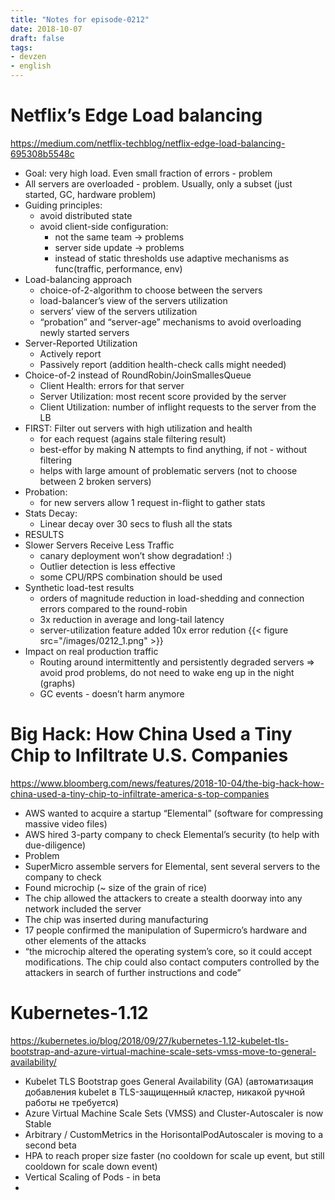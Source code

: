 ```yaml
---
title: "Notes for episode-0212"
date: 2018-10-07
draft: false
tags:
- devzen
- english
---
```


# Netflix’s Edge Load balancing 
https://medium.com/netflix-techblog/netflix-edge-load-balancing-695308b5548c

- Goal: very high load. Even small fraction of errors - problem
- All servers are overloaded - problem. Usually, only a subset (just started, GC, hardware problem)
- Guiding principles:
    - avoid distributed state
    - avoid client-side configuration:
        - not the same team -> problems
        - server side update -> problems
        - instead of static thresholds use adaptive mechanisms as func(traffic, performance, env)
- Load-balancing approach
    - choice-of-2-algorithm to choose between the servers
    - load-balancer’s view of the servers utilization
    - servers’ view of the servers utilization
    - “probation” and “server-age” mechanisms to avoid overloading newly started servers
- Server-Reported Utilization
    - Actively report
    - Passively report (addition health-check calls might needed)
- Choice-of-2 instead of RoundRobin/JoinSmallesQueue
    - Client Health: errors for that server
    - Server Utilization: most recent score provided by the server
    - Client Utilization: number of inflight requests to the server from the LB
- FIRST: Filter out servers with high utilization and health
    - for each request (agains stale filtering result)
    - best-effor by making N attempts to find anything, if not - without filtering
    - helps with large amount of problematic servers (not to choose between 2 broken servers)
- Probation:
    - for new servers allow 1 request in-flight to gather stats
- Stats Decay:
    - Linear decay over 30 secs to flush all the stats
- RESULTS
- Slower Servers Receive Less Traffic
    - canary deployment won’t show degradation! :)
    - Outlier detection is less effective
    - some CPU/RPS combination should be used
- Synthetic load-test results
    - orders of magnitude reduction in load-shedding and connection errors compared to the round-robin
    - 3x reduction in average and long-tail latency
    - server-utilization feature added 10x error redution
    {{< figure src="/images/0212_1.png" >}}
- Impact on real production traffic
    - Routing around intermittently and persistently degraded servers => avoid prod problems, do not need to wake eng up in the night (graphs)
    - GC events - doesn’t harm anymore

# Big Hack: How China Used a Tiny Chip to Infiltrate U.S. Companies
https://www.bloomberg.com/news/features/2018-10-04/the-big-hack-how-china-used-a-tiny-chip-to-infiltrate-america-s-top-companies

- AWS wanted to acquire a startup “Elemental” (software for compressing massive video files)
- AWS hired 3-party company to check Elemental’s security (to help with due-diligence)
- Problem
- SuperMicro assemble servers for Elemental, sent several servers to the company to check
- Found microchip (~ size of the grain of rice)
- The chip allowed the attackers to create a stealth doorway into any network included the server
- The chip was inserted during manufacturing
- 17 people confirmed the manipulation of Supermicro’s hardware and other elements of the attacks
- “the microchip altered the operating system’s core, so it could accept modifications. The chip could also contact computers controlled by the attackers in search of further instructions and code”

# Kubernetes-1.12
https://kubernetes.io/blog/2018/09/27/kubernetes-1.12-kubelet-tls-bootstrap-and-azure-virtual-machine-scale-sets-vmss-move-to-general-availability/

- Kubelet TLS Bootstrap goes General Availability (GA) (автоматизация добавления kubelet в TLS-защищенный кластер, никакой ручной работы не требуется)
- Azure Virtual Machine Scale Sets (VMSS) and Cluster-Autoscaler is now Stable
- Arbitrary / CustomMetrics  in the HorisontalPodAutoscaler is moving to a second beta
- HPA to reach proper size faster (no cooldown for scale up event, but still cooldown for scale down event)
- Vertical Scaling of Pods - in beta
-

